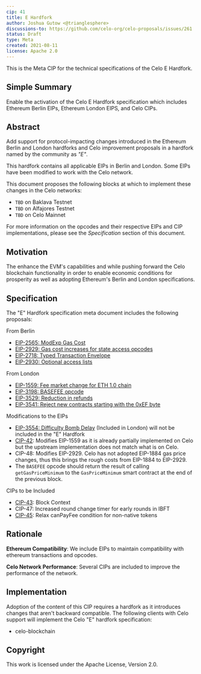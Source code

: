 ```yaml
---
cip: 41
title: E Hardfork
author: Joshua Gutow <@trianglesphere>
discussions-to: https://github.com/celo-org/celo-proposals/issues/261
status: Draft
type: Meta
created: 2021-08-11
license: Apache 2.0
---
```


This is the Meta CIP for the technical specifications of the Celo E Hardfork.

## Simple Summary

Enable the activation of the Celo E Hardfork specification which includes Ethereum Berlin EIPs, Ethereum London EIPS, and Celo CIPs.

## Abstract

Add support for protocol-impacting changes introduced in the Ethereum Berlin and London hardforks and Celo improvement proposals in a hardfork
named by the community as _"E"_.

This hardfork contains all applicable EIPs in Berlin and London. Some EIPs have been modified to work with the Celo network.

This document proposes the following blocks at which to implement these changes in the Celo networks:
- `TBD` on Baklava Testnet
- `TBD` on Alfajores Testnet
- `TBD` on Celo Mainnet

For more information on the opcodes and their respective EIPs and CIP implementations, please see the _Specification_
section of this document.

## Motivation

The enhance the EVM's capabilities and while pushing forward the Celo blockchain functionality in order to enable economic conditions for prosperity as well as adopting Ethereum's Berlin and London specifications.

## Specification

The "E" Hardfork specification meta document includes the following proposals:

From Berlin
* [EIP-2565: ModExp Gas Cost](https://eips.ethereum.org/EIPS/eip-2565)
* [EIP-2929: Gas cost increases for state access opcodes](https://eips.ethereum.org/EIPS/eip-2929)
* [EIP-2718: Typed Transaction Envelope](https://eips.ethereum.org/EIPS/eip-2718)
* [EIP-2930: Optional access lists](https://eips.ethereum.org/EIPS/eip-2930)

From London
* [EIP-1559: Fee market change for ETH 1.0 chain](https://eips.ethereum.org/EIPS/eip-1559)
* [EIP-3198: BASEFEE opcode](https://eips.ethereum.org/EIPS/eip-3198)
* [EIP-3529: Reduction in refunds](https://eips.ethereum.org/EIPS/eip-3529)
* [EIP-3541: Reject new contracts starting with the 0xEF byte](https://eips.ethereum.org/EIPS/eip-3541)

Modifications to the EIPs
* [EIP-3554: Difficulty Bomb Delay](https://eips.ethereum.org/EIPS/eip-3554) (Included in London) will not be included in the "E" Hardfork
* [CIP-42](https://github.com/celo-org/celo-proposals/blob/master/CIPs/cip-0042.md): Modifies EIP-1559 as it is already partially implemented on Celo but the upstream implementation does not match what is on Celo.
* CIP-48: Modifies EIP-2929. Celo has not adopted EIP-1884 gas price changes, thus this brings the rough costs from EIP-1884 to EIP-2929.
* The `BASEFEE` opcode should return the result of calling `getGasPriceMinimum` to the `GasPriceMinimum` smart contract at the end of the previous block.

CIPs to be Included
* [CIP-43](https://github.com/celo-org/celo-proposals/blob/master/CIPs/cip-0043.md): Block Context
* CIP-47: Increased round change timer for early rounds in IBFT
* [CIP-45](https://github.com/celo-org/celo-proposals/blob/master/CIPs/cip-0045.md): Relax canPayFee condition for non-native tokens


## Rationale

__Ethereum Compatibility__: We include EIPs to maintain compatibility with ethereum transactions and opcodes.

__Celo Network Performance__: Several CIPs are included to improve the performance of the network.


## Implementation

Adoption of the content of this CIP requires a hardfork as it introduces changes that aren't backward compatible. The following clients with Celo support will implement the Celo "E" hardfork specification:
- celo-blockchain

## Copyright

This work is licensed under the Apache License, Version 2.0.
